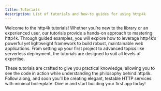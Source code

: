 ```yaml
---
title: Tutorials
description: List of tutorials and how-to guides for using http4k
---
```


Welcome to the http4k tutorials! Whether you’re new to the library or an experienced user, our tutorials provide a
hands-on approach to mastering http4k. Through guided examples, you will explore how to leverage http4k’s powerful yet
lightweight framework to build robust, maintainable web applications. From setting up your first project to advanced
topics like serverless deployment, the tutorials are designed to suit all levels of expertise.

These tutorials are crafted to give you practical knowledge, allowing you to see the code in action while understanding
the philosophy behind http4k. Follow along, and soon you’ll be creating elegant, testable HTTP services with minimal
boilerplate. Dive in and start building your first app today!
